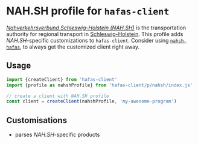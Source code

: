 # NAH.SH profile for `hafas-client`

[*Nahverkehrsverbund Schleswig-Holstein (NAH.SH)*](https://de.wikipedia.org/wiki/Nahverkehrsverbund_Schleswig-Holstein) is the transportation authority for regional transport in [Schleswig-Holstein](https://en.wikipedia.org/wiki/Schleswig-Holstein). This profile adds *NAH.SH*-specific customizations to `hafas-client`. Consider using [`nahsh-hafas`](https://github.com/juliuste/nahsh-hafas), to always get the customized client right away.

## Usage

```js
import {createClient} from 'hafas-client'
import {profile as nahshProfile} from 'hafas-client/p/nahsh/index.js'

// create a client with NAH.SH profile
const client = createClient(nahshProfile, 'my-awesome-program')
```


## Customisations

- parses *NAH.SH*-specific products
